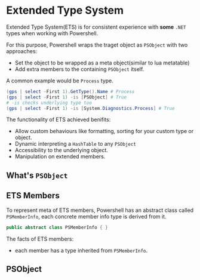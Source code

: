 # Extended Type System

Extended Type System(ETS) is for consistent experience with **some** `.NET` types when working with Powershell.

For this purpose, Powershell wraps the traget object as `PSObject` with two approaches:

- Set the object to be wrapped as a meta object(similar to lua metatable)
- Add extra members to the containing `PSObject` itself.

A common example would be `Process` type.

```ps1
(gps | select -First 1).GetType().Name # Process
(gps | select -First 1) -is [PSObject] # True
# -is checks underlying type too
(gps | select -First 1) -is [System.Diagnostics.Process] # True
```

The functionality of ETS achieved benifits:

- Allow custom behaviours like formatting, sorting for your custom type or object.
- Dynamic interpreting a `HashTable` to any `PSObject`
- Accessibility to the underlying object.
- Manipulation on extended members.

## What's `PSObject`

## ETS Members

To represent meta of ETS members, Powershell has an abstract class called `PSMemberInfo`, each concrete member info type is derived from it.

```cs
public abstract class PSMemberInfo { }
```


The facts of ETS members:
- each member has a type inherited from `PSMemberInfo`.

## PSObject
